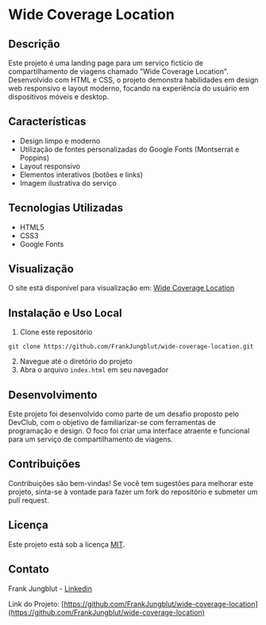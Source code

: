 # Wide Coverage Location

## Descrição
Este projeto é uma landing page para um serviço fictício de compartilhamento de viagens chamado "Wide Coverage Location". Desenvolvido com HTML e CSS, o projeto demonstra habilidades em design web responsivo e layout moderno, focando na experiência do usuário em dispositivos móveis e desktop.

## Características
- Design limpo e moderno
- Utilização de fontes personalizadas do Google Fonts (Montserrat e Poppins)
- Layout responsivo
- Elementos interativos (botões e links)
- Imagem ilustrativa do serviço

## Tecnologias Utilizadas
- HTML5
- CSS3
- Google Fonts

## Visualização
O site está disponível para visualização em: [Wide Coverage Location](https://frankjungblut.github.io/wide-coverage-location/)

## Instalação e Uso Local
1. Clone este repositório

```
git clone https://github.com/FrankJungblut/wide-coverage-location.git
```

2. Navegue até o diretório do projeto
3. Abra o arquivo `index.html` em seu navegador

## Desenvolvimento
Este projeto foi desenvolvido como parte de um desafio proposto pelo DevClub, com o objetivo de familiarizar-se com ferramentas de programação e design. O foco foi criar uma interface atraente e funcional para um serviço de compartilhamento de viagens.

## Contribuições
Contribuições são bem-vindas! Se você tem sugestões para melhorar este projeto, sinta-se à vontade para fazer um fork do repositório e submeter um pull request.

## Licença
Este projeto está sob a licença [MIT](https://opensource.org/licenses/MIT).

## Contato
Frank Jungblut - [Linkedin](https://www.linkedin.com/in/frank-schwertz-jungblut/)

Link do Projeto: [https://github.com/FrankJungblut/wide-coverage-location](https://github.com/FrankJungblut/wide-coverage-location)
